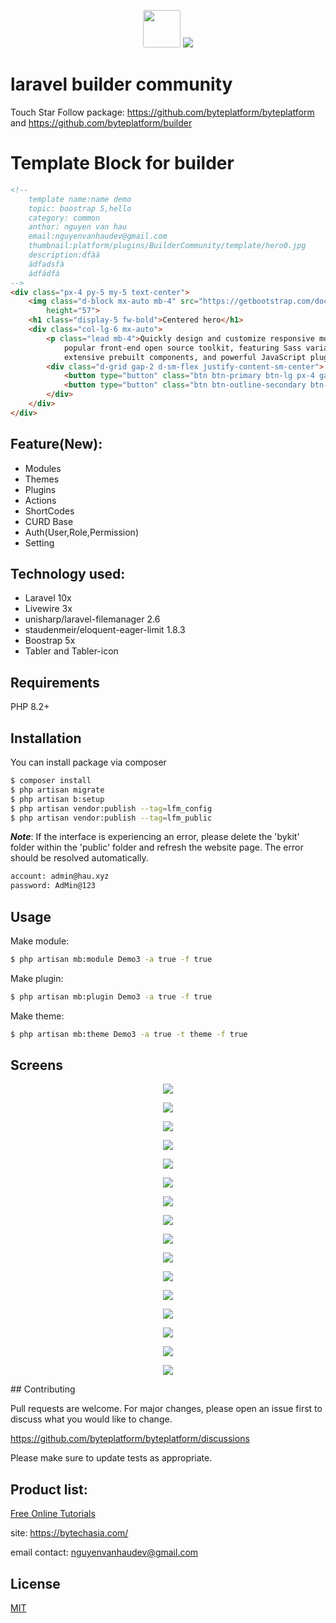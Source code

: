 <p align="center"><img style="width:60px; border-radius: 3px;" src="./bytechasia_logo.jpg">
<img src="https://laravel.com/assets/img/components/logo-laravel.svg">
</p>

# laravel builder community

Touch Star Follow package: https://github.com/byteplatform/byteplatform and https://github.com/byteplatform/builder

# Template Block for builder

```html
<!--
    template name:name demo
    topic: boostrap 5,hello
    category: common
    anthor: nguyen van hau
    email:nguyenvanhaudev@gmail.com
    thumbnail:platform/plugins/BuilderCommunity/template/hero0.jpg
    description:dfàà
    ádfadsfà
    ádfádfá
-->
<div class="px-4 py-5 my-5 text-center">
    <img class="d-block mx-auto mb-4" src="https://getbootstrap.com/docs/5.3/assets/brand/bootstrap-logo.svg" alt="" width="72"
        height="57">
    <h1 class="display-5 fw-bold">Centered hero</h1>
    <div class="col-lg-6 mx-auto">
        <p class="lead mb-4">Quickly design and customize responsive mobile-first sites with Bootstrap, the world’s most
            popular front-end open source toolkit, featuring Sass variables and mixins, responsive grid system,
            extensive prebuilt components, and powerful JavaScript plugins.</p>
        <div class="d-grid gap-2 d-sm-flex justify-content-sm-center">
            <button type="button" class="btn btn-primary btn-lg px-4 gap-3">Primary button</button>
            <button type="button" class="btn btn-outline-secondary btn-lg px-4">Secondary</button>
        </div>
    </div>
</div>
```
## Feature(New):

-   Modules
-   Themes
-   Plugins
-   Actions
-   ShortCodes
-   CURD Base
-   Auth(User,Role,Permission)
-   Setting

## Technology used:

-   Laravel 10x
-   Livewire 3x
-   unisharp/laravel-filemanager 2.6
-   staudenmeir/eloquent-eager-limit 1.8.3
-   Boostrap 5x
-   Tabler and Tabler-icon

## Requirements

PHP 8.2+

## Installation

You can install package via composer

```bash
$ composer install
$ php artisan migrate
$ php artisan b:setup
$ php artisan vendor:publish --tag=lfm_config
$ php artisan vendor:publish --tag=lfm_public

```

**_Note_**: If the interface is experiencing an error, please delete the 'bykit' folder within the 'public' folder and refresh the website page. The error should be resolved automatically.

```bash
account: admin@hau.xyz
password: AdMin@123

```

## Usage

Make module:

```bash
$ php artisan mb:module Demo3 -a true -f true
```

Make plugin:

```bash
$ php artisan mb:plugin Demo3 -a true -f true
```

Make theme:

```bash
$ php artisan mb:theme Demo3 -a true -t theme -f true
```

## Screens

<p align="center"><img src="./images/Screenshot1.png"></p>
<p align="center"><img src="./images/Screenshot2.png"></p>
<p align="center"><img src="./images/Screenshot3.png"></p>
<p align="center"><img src="./images/Screenshot4.png"></p>
<p align="center"><img src="./images/Screenshot5.png"></p>
<p align="center"><img src="./images/Screenshot6.png"></p>
<p align="center"><img src="./images/Screenshot7.png"></p>
<p align="center"><img src="./images/Screenshot8.png"></p>
<p align="center"><img src="./images/Screenshot9.png"></p>
<p align="center"><img src="./images/Screenshot10.png"></p>
<p align="center"><img src="./images/Screenshot11.png"></p>
<p align="center"><img src="./images/Screenshot12.png"></p>
<p align="center"><img src="./images/Screenshot13.png"></p>
<p align="center"><img src="./images/Screenshot14.png"></p>
<p align="center"><img src="./images/Screenshot15.png"></p>
<p align="center"><img src="./images/Screenshot16.png"></p>
## Contributing

Pull requests are welcome. For major changes, please open an issue first to discuss what you would like to change.

https://github.com/byteplatform/byteplatform/discussions

Please make sure to update tests as appropriate.

## Product list:

[Free Online Tutorials](https://tutorialaz.com/)

site: https://bytechasia.com/

email contact: nguyenvanhaudev@gmail.com

## License

[MIT](./LICENSE)
